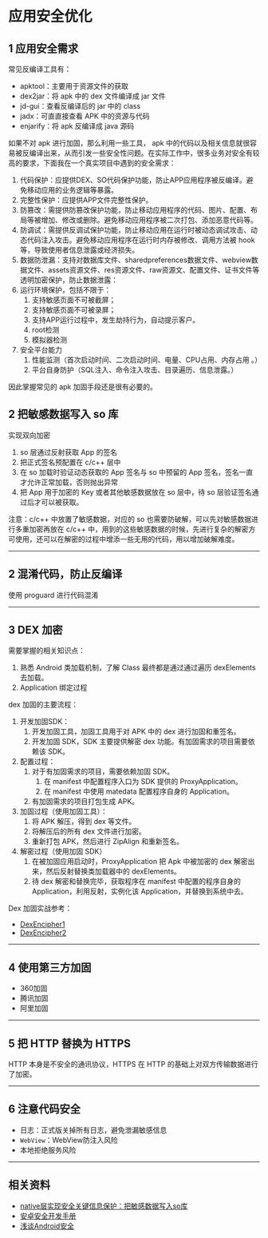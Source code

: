 # 应用安全优化

## 1 应用安全需求

常见反编译工具有：

- apktool：主要用于资源文件的获取
- dex2jar：将 apk 中的 dex 文件编译成 jar 文件
- jd-gui：查看反编译后的 jar 中的 class
- jadx：可直直接查看 APK 中的资源与代码
- enjarify：将 apk 反编译成 java 源码

如果不对 apk 进行加固，那么利用一些工具， apk 中的代码以及相关信息就很容易被反编译出来，从而引发一些安全性问题。在实际工作中，很多业务对安全有较高的要求，下面我在一个真实项目中遇到的安全需求：

1. 代码保护：应提供DEX、SO代码保护功能，防止APP应用程序被反编译。避免移动应用的业务逻辑等暴露。
2. 完整性保护：应提供APP文件完整性保护。
3. 防篡改：需提供防篡改保护功能，防止移动应用程序的代码、图片、配置、布局等被增加、修改或删除。避免移动应用程序被二次打包、添加恶意代码等。
4. 防调试：需提供反调试保护功能，防止移动应用在运行时被动态调试攻击、动态代码注入攻击。避免移动应用程序在运行时内存被修改、调用方法被 hook 等，导致使用者信息泄露或经济损失。
5. 数据防泄漏：支持对数据库文件、sharedpreferences数据文件、webview数据文件、assets资源文件、res资源文件、raw资源文、配置文件、证书文件等透明加密保护，防止数据泄露：
6. 运行环境保护，包括不限于：
   1. 支持敏感页面不可被截屏；
   2. 支持敏感页面不可被录屏；
   3. 支持APP运行过程中，发生劫持行为，自动提示客户。
   4. root检测
   5. 模拟器检测
7. 安全平台能力
   1. 性能监测（首次启动时间、二次启动时间、电量、CPU占用、内存占用 。）
   2. 平台自身防护（SQL注入、命令注入攻击、目录遍历、信息泄露。）

因此掌握常见的 apk 加固手段还是很有必要的。

## 2 把敏感数据写入 so 库

实现双向加密

1. so 层通过反射获取 App 的签名
2. 把正式签名预配置在 c/c++ 层中
3. 在 so 加载时验证动态获取的 App 签名与 so 中预留的 App 签名，签名一直才允许正常加载，否则抛出异常
4. 把 App 用于加密的 Key 或者其他敏感数据放在 so 层中，待 so 层验证签名通过后才可以被获取。

注意：c/c++ 中放置了敏感数据，对应的 so 也需要防破解，可以先对敏感数据进行多重加密再放在 c/c++ 中，用到的这些敏感数据的时候，先进行复杂的解密方可使用，还可以在解密的过程中增添一些无用的代码，用以增加破解难度。

---
## 2 混淆代码，防止反编译

使用 proguard 进行代码混淆

---
## 3 DEX 加密

需要掌握的相关知识点：

1. 熟悉 Android 类加载机制，了解 Class 最终都是通过通过遍历 dexElements 去加载。
2. Application 绑定过程

dex 加固的主要流程：

1. 开发加固SDK：
   1. 开发加固工具，加固工具用于对 APK 中的 dex 进行加固和重签名。
   2. 开发加固 SDK，SDK 主要提供解密 dex 功能。有加固需求的项目需要依赖该 SDK。
2. 配置过程：
   1. 对于有加固需求的项目，需要依赖加固 SDK。
      1. 在 manifest 中配置程序入口为 SDK 提供的 ProxyApplication。
      2. 在 manifest 中使用 matedata 配置程序自身的 Application。
   2. 有加固需求的项目打包生成 APK。
3. 加固过程（使用加固工具）：
   1. 将 APK 解压，得到 dex 等文件。
   2. 将解压后的所有 dex 文件进行加密。
   3. 重新打包 APK，然后进行 ZipAlign 和重新签名。
4. 解密过程（使用加固 SDK）
   1. 在被加固应用启动时，ProxyApplication 把 Apk 中被加密的 dex 解密出来，然后反射替换类加载器中的 dexElements。
   2. 待 dex 解密和替换完毕，获取程序在 manifest 中配置的程序自身的 Application，利用反射，实例化该 Application，并替换到系统中去。

Dex 加固实战参考：

- [DexEncipher1](../../00-Code/DexEncipher1/README.md)
- [DexEncipher2](../../00-Code/DexEncipher2/README.md)

---
## 4 使用第三方加固

- 360加固
- 腾讯加固
- 阿里加固

---
## 5 把 HTTP 替换为 HTTPS

HTTP 本身是不安全的通讯协议，HTTPS 在 HTTP 的基础上对双方传输数据进行了加密。

---
## 6 注意代码安全

- 日志：正式版关掉所有日志，避免泄漏敏感信息
- `WebView`：WebView防注入风险
- 本地拒绝服务风险

---
## 相关资料

- [native层实现安全关键信息保护：把敏感数据写入so库](http://www.jianshu.com/p/2576d064baf1)
- [安卓安全开发手册](http://www.jianshu.com/p/500f1fd13b9b)
- [浅谈Android安全](https://www.jianshu.com/p/fe0206f8be5b)
